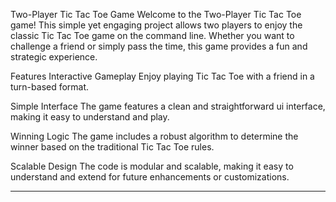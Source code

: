 
Two-Player Tic Tac Toe Game
Welcome to the Two-Player Tic Tac Toe game! This simple yet engaging project allows two players to enjoy the classic Tic Tac Toe game on the command line. Whether you want to challenge a friend or simply pass the time, this game provides a fun and strategic experience.

Features
Interactive Gameplay
Enjoy playing Tic Tac Toe with a friend in a turn-based format.

Simple Interface
The game features a clean and straightforward ui interface, making it easy to understand and play.

Winning Logic
The game includes a robust algorithm to determine the winner based on the traditional Tic Tac Toe rules.

Scalable Design
The code is modular and scalable, making it easy to understand and extend for future enhancements or customizations.

-----------------------------------------------------------------------------------------------------------------------------------------------------------------------------------------------
